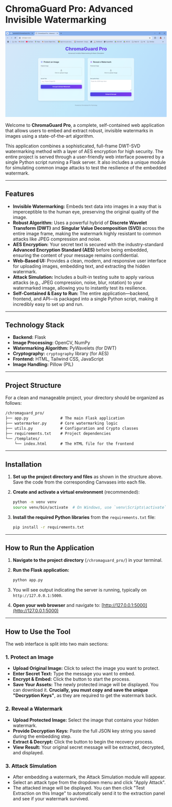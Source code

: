 # ChromaGuard Pro: Advanced Invisible Watermarking

![web page](https://github.com/IyenshiAUT/ChromeGuard-Pro/blob/main/images/Screenshot%202025-06-23%20080949.png)

Welcome to **ChromaGuard Pro**, a complete, self-contained web application that allows users to embed and extract robust, invisible watermarks in images using a state-of-the-art algorithm.

This application combines a sophisticated, full-frame DWT-SVD watermarking method with a layer of AES encryption for high security. The entire project is served through a user-friendly web interface powered by a single Python script running a Flask server. It also includes a unique module for simulating common image attacks to test the resilience of the embedded watermark.

---

## Features

-   **Invisible Watermarking:** Embeds text data into images in a way that is imperceptible to the human eye, preserving the original quality of the image.
-   **Robust Algorithm:** Uses a powerful hybrid of **Discrete Wavelet Transform (DWT)** and **Singular Value Decomposition (SVD)** across the entire image frame, making the watermark highly resistant to common attacks like JPEG compression and noise.
-   **AES Encryption:** Your secret text is secured with the industry-standard **Advanced Encryption Standard (AES)** before being embedded, ensuring the content of your message remains confidential.
-   **Web-Based UI:** Provides a clean, modern, and responsive user interface for uploading images, embedding text, and extracting the hidden watermark.
-   **Attack Simulation:** Includes a built-in testing suite to apply various attacks (e.g., JPEG compression, noise, blur, rotation) to your watermarked image, allowing you to instantly test its resilience.
-   **Self-Contained & Easy to Run:** The entire application—backend, frontend, and API—is packaged into a single Python script, making it incredibly easy to set up and run.

---

## Technology Stack

-   **Backend:** Flask
-   **Image Processing:** OpenCV, NumPy
-   **Watermarking Algorithm:** PyWavelets (for DWT)
-   **Cryptography:** `cryptography` library (for AES)
-   **Frontend:** HTML, Tailwind CSS, JavaScript
-   **Image Handling:** Pillow (PIL)

---

## Project Structure

For a clean and manageable project, your directory should be organized as follows:

```
/chromaguard_pro/
├── app.py              # The main Flask application
├── watermarker.py      # Core watermarking logic
├── utils.py            # Configuration and Crypto classes
├── requirements.txt    # Project dependencies
└── /templates/
    └── index.html      # The HTML file for the frontend
```

---

## Installation

1.  **Set up the project directory and files** as shown in the structure above. Save the code from the corresponding Canvases into each file.

2.  **Create and activate a virtual environment** (recommended):
    ```bash
    python -m venv venv
    source venv/bin/activate  # On Windows, use `venv\Scripts\activate`
    ```

3.  **Install the required Python libraries** from the `requirements.txt` file:
    ```bash
    pip install -r requirements.txt
    ```

---

## How to Run the Application

1.  **Navigate to the project directory** (`/chromaguard_pro/`) in your terminal.

2.  **Run the Flask application:**
    ```bash
    python app.py
    ```

3.  You will see output indicating the server is running, typically on `http://127.0.0.1:5000`.

4.  **Open your web browser** and navigate to:
    [http://127.0.0.1:5000](http://127.0.0.1:5000)

---

## How to Use the Tool

The web interface is split into two main sections:

### 1. Protect an Image
-   **Upload Original Image:** Click to select the image you want to protect.
-   **Enter Secret Text:** Type the message you want to embed.
-   **Encrypt & Embed:** Click the button to start the process.
-   **Save Your Assets:** The newly protected image will be displayed. You can download it. **Crucially, you must copy and save the unique "Decryption Keys"**, as they are required to get the watermark back.

### 2. Reveal a Watermark
-   **Upload Protected Image:** Select the image that contains your hidden watermark.
-   **Provide Decryption Keys:** Paste the full JSON key string you saved during the embedding step.
-   **Extract & Decrypt:** Click the button to begin the recovery process.
-   **View Result:** Your original secret message will be extracted, decrypted, and displayed.

### 3. Attack Simulation
-   After embedding a watermark, the Attack Simulation module will appear.
-   Select an attack type from the dropdown menu and click "Apply Attack".
-   The attacked image will be displayed. You can then click "Test Extraction on this Image" to automatically send it to the extraction panel and see if your watermark survived.
